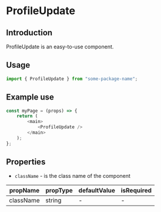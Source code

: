 # ProfileUpdate

<!-- STORY -->

## Introduction

ProfileUpdate is an easy-to-use component.

## Usage

```javascript
import { ProfileUpdate } from "some-package-name";
```

## Example use

```javascript
const myPage = (props) => {
	return (
		<main>
			<ProfileUpdate />
		</main>
	);
};
```

## Properties

- `className` - is the class name of the component

| propName  | propType | defaultValue | isRequired |
| --------- | -------- | ------------ | ---------- |
| className | string   | -            | -          |
